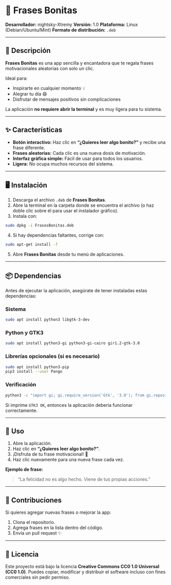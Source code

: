# 💖 Frases Bonitas

**Desarrollador:** nightsky-Xtremy
**Versión:** 1.0
**Plataforma:** Linux (Debian/Ubuntu/Mint)
**Formato de distribución:** `.deb`

---

## 🌟 Descripción

**Frases Bonitas** es una app sencilla y encantadora que te regala frases motivacionales aleatorias con solo un clic.

Ideal para:

* Inspirarte en cualquier momento 💡
* Alegrar tu día 😄
* Disfrutar de mensajes positivos sin complicaciones

La aplicación **no requiere abrir la terminal** y es muy ligera para tu sistema.

---

## ✨ Características

* **Botón interactivo:** Haz clic en **“¿Quieres leer algo bonito?”** y recibe una frase diferente.
* **Frases aleatorias:** Cada clic es una nueva dosis de motivación.
* **Interfaz gráfica simple:** Fácil de usar para todos los usuarios.
* **Ligera:** No ocupa muchos recursos del sistema.

---

## 🖥️ Instalación

1. Descarga el archivo `.deb` de **Frases Bonitas**.
2. Abre la terminal en la carpeta donde se encuentra el archivo (o haz doble clic sobre él para usar el instalador gráfico).
3. Instala con:

```bash
sudo dpkg -i FrasesBonitas.deb
```

4. Si hay dependencias faltantes, corrige con:

```bash
sudo apt-get install -f
```

5. Abre **Frases Bonitas** desde tu menú de aplicaciones.

---

## 📦 Dependencias

Antes de ejecutar la aplicación, asegúrate de tener instaladas estas dependencias:

### Sistema

```bash
sudo apt install python3 libgtk-3-dev
```

### Python y GTK3

```bash
sudo apt install python3-gi python3-gi-cairo gir1.2-gtk-3.0
```

### Librerías opcionales (si es necesario)

```bash
sudo apt install python3-pip
pip3 install --user Pango
```

### Verificación

```bash
python3 -c "import gi; gi.require_version('Gtk', '3.0'); from gi.repository import Gtk; print('GTK3 OK')"
```

Si imprime `GTK3 OK`, entonces la aplicación debería funcionar correctamente.

---

## 🚀 Uso

1. Abre la aplicación.
2. Haz clic en **“¿Quieres leer algo bonito?”**.
3. ¡Disfruta de tu frase motivacional! 💬
4. Haz clic nuevamente para una nueva frase cada vez.

**Ejemplo de frase:**

> “La felicidad no es algo hecho. Viene de tus propias acciones.”

---

## 🤝 Contribuciones

Si quieres agregar nuevas frases o mejorar la app:

1. Clona el repositorio.
2. Agrega frases en la lista dentro del código.
3. Envía un pull request ✨

---

## 📝 Licencia

Este proyecto está bajo la licencia **Creative Commons CC0 1.0 Universal (CC0 1.0)**. Puedes copiar, modificar y distribuir el software incluso con fines comerciales sin pedir permiso.
